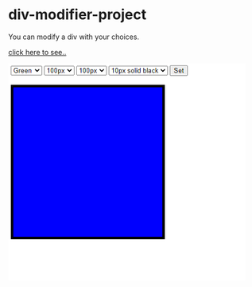 # div-modifier-project
You can modify a div with your choices.

[click here to see..](https://fatihcaliss.github.io/div-modifier-project/)

![animation](https://github.com/fatihcaliss/div-modifier-project/blob/master/Animation.gif?raw=true)
